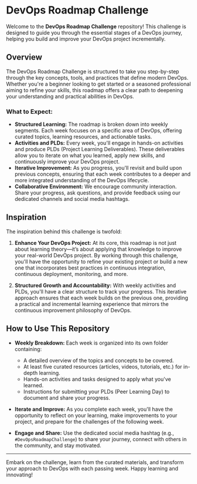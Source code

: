 # DevOps Roadmap Challenge

Welcome to the **DevOps Roadmap Challenge** repository! This challenge is designed to guide you through the essential stages of a DevOps journey, helping you build and improve your DevOps project incrementally.

## Overview

The DevOps Roadmap Challenge is structured to take you step-by-step through the key concepts, tools, and practices that define modern DevOps. Whether you're a beginner looking to get started or a seasoned professional aiming to refine your skills, this roadmap offers a clear path to deepening your understanding and practical abilities in DevOps.

### What to Expect:
- **Structured Learning:** The roadmap is broken down into weekly segments. Each week focuses on a specific area of DevOps, offering curated topics, learning resources, and actionable tasks.
- **Activities and PLDs:** Every week, you'll engage in hands-on activities and produce PLDs (Project Learning Deliverables). These deliverables allow you to iterate on what you learned, apply new skills, and continuously improve your DevOps project.
- **Iterative Improvement:** As you progress, you'll revisit and build upon previous concepts, ensuring that each week contributes to a deeper and more integrated understanding of the DevOps lifecycle.
- **Collaborative Environment:** We encourage community interaction. Share your progress, ask questions, and provide feedback using our dedicated channels and social media hashtags.

## Inspiration

The inspiration behind this challenge is twofold:

1. **Enhance Your DevOps Project:** At its core, this roadmap is not just about learning theory—it’s about applying that knowledge to improve your real-world DevOps project. By working through this challenge, you'll have the opportunity to refine your existing project or build a new one that incorporates best practices in continuous integration, continuous deployment, monitoring, and more.

2. **Structured Growth and Accountability:** With weekly activities and PLDs, you'll have a clear structure to track your progress. This iterative approach ensures that each week builds on the previous one, providing a practical and incremental learning experience that mirrors the continuous improvement philosophy of DevOps.

## How to Use This Repository

- **Weekly Breakdown:** Each week is organized into its own folder containing:
    - A detailed overview of the topics and concepts to be covered.
    - At least five curated resources (articles, videos, tutorials, etc.) for in-depth learning.
    - Hands-on activities and tasks designed to apply what you've learned.
    - Instructions for submitting your PLDs (Peer Learning Day) to document and share your progress.

- **Iterate and Improve:** As you complete each week, you'll have the opportunity to reflect on your learning, make improvements to your project, and prepare for the challenges of the following week.

- **Engage and Share:** Use the dedicated social media hashtag (e.g., `#DevOpsRoadmapChallenge`) to share your journey, connect with others in the community, and stay motivated.

---

Embark on the challenge, learn from the curated materials, and transform your approach to DevOps with each passing week. Happy learning and innovating!
